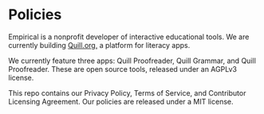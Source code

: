 # Policies
Empirical is a nonprofit developer of interactive educational tools. We are currently building [Quill.org,](http://quill.org) a platform for literacy apps. 

We currently feature three apps: Quill Proofreader, Quill Grammar, and Quill Proofreader. These are open source tools, released under an AGPLv3 license.

This repo contains our Privacy Policy, Terms of Service, and Contributor Licensing Agreement. Our policies are released under a MIT license.

